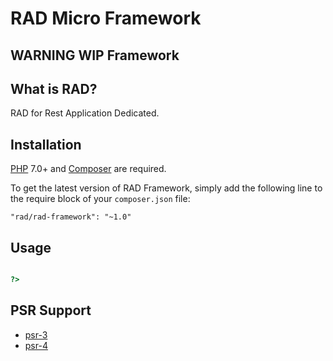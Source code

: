 RAD Micro Framework
==========================

## WARNING WIP Framework

## What is RAD?
RAD for Rest Application Dedicated.

## Installation

[PHP](https://php.net) 7.0+ and [Composer](https://getcomposer.org) are required.

To get the latest version of RAD Framework, simply add the following line to the require block of your `composer.json` file:

```
"rad/rad-framework": "~1.0"
```

## Usage

```php

?>
```

## PSR Support

* [psr-3](http://www.php-fig.org/psr/psr-3/)
* [psr-4](http://www.php-fig.org/psr/psr-4/)


